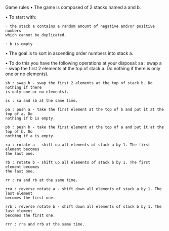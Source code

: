 Game rules
• The game is composed of 2 stacks named a and b.

• To start with:

    ◦ the stack a contains a random amount of negative and/or positive numbers
    which cannot be duplicated.
    
    ◦ b is empty
• The goal is to sort in ascending order numbers into stack a.

• To do this you have the following operations at your disposal:
    sa : swap a - swap the first 2 elements at the top of stack a. Do nothing if there
    is only one or no elements).
    
    sb : swap b - swap the first 2 elements at the top of stack b. Do nothing if there
    is only one or no elements).
    
    ss : sa and sb at the same time.
    
    pa : push a - take the first element at the top of b and put it at the top of a. Do
    nothing if b is empty.
    
    pb : push b - take the first element at the top of a and put it at the top of b. Do
    nothing if a is empty.
    
    ra : rotate a - shift up all elements of stack a by 1. The first element becomes
    the last one.
    
    rb : rotate b - shift up all elements of stack b by 1. The first element becomes
    the last one.
    
    rr : ra and rb at the same time.
    
    rra : reverse rotate a - shift down all elements of stack a by 1. The last element
    becomes the first one.

    rrb : reverse rotate b - shift down all elements of stack b by 1. The last element
    becomes the first one.
    
    rrr : rra and rrb at the same time.
